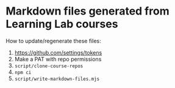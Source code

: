 # Markdown files generated from Learning Lab courses

How to update/regenerate these files:

1. https://github.com/settings/tokens
2. Make a PAT with repo permissions
3. `script/clone-course-repos`
4. `npm ci`
5. `script/write-markdown-files.mjs`
